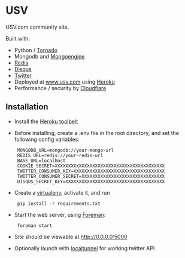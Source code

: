 USV
======

USV.com community site.

Built with:

 * Python / [Tornado](http://tornadoweb.org)
 * Mongodb and [Mongoengine](http://mongoengine.org)
 * [Redis](http://redis.io)
 * [Disqus](http://disqus.com)
 * [Twitter](http://dev.twitter.com)
 * Deployed at www.usv.com using [Heroku](http://heroku.com)
 * Performance / security by [Cloudflare](http://cloudflare.com)
 
Installation
------------

 * Install the [Heroku toolbelt](https://toolbelt.heroku.com/)
 * Before installing, create a .env file in the root directory, and set the following config variables:

		MONGODB_URL=mongodb://your-mongo-url
		REDIS_URL=redis://your-redis-url
		BASE_URL=localhost
		COOKIE_SECRET=XXXXXXXXXXXXXXXXXXXXXXXXXXXXXXXXXXXXXXXXX
		TWITTER_CONSUMER_KEY=XXXXXXXXXXXXXXXXXXXXXXXXXXXXXXXXXX
		TWITTER_CONSUMER_SECRET=XXXXXXXXXXXXXXXXXXXXXXXXXXXXXXX
		DISQUS_SECRET_KEY=XXXXXXXXXXXXXXXXXXXXXXXXXXXXXXXXXXXXX

 * Create a [virtualenv](https://github.com/pypa/virtualenv), activate it, and run 

 		pip install -r requirements.txt

 * Start the web server, using [Foreman](https://devcenter.heroku.com/articles/procfile#developing-locally-with-foreman):

 		foreman start

 * Site should be viewable at http://0.0.0.0:5000
 * Optionally launch with [localtunnel](http://localtunnel.me/) for working twitter API
